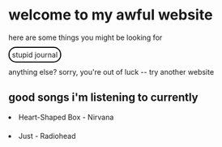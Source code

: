 <html lang="en">
<head>
<meta charset="utf-8">
<title>index page</title>
<style>

ul {
list-style-type: none;
  margin: 0;
padding: 0;
}

body {
}
table, th, td {
  border: 1px solid;
}

table {
  width: 100%;
}
li {
  margin-bottom: 20px;
}
a {
  text-decoration: none;
  padding: 5px;
  border: 2px solid black;
  border-radius: 15px;
  background-color: white;
}
a:hover{
background: blue;
color: white;
}
a:active {
  background:red;
}
}

body {
  margin: 0;
  font-family: serif;
}

.header {
  overflow: hidden;
  background-image: url("jermaheader.jpg");
  background-size: contain;
  padding: 1px 1px;
  display:flex;
  justify-content: space-between;
  width: 100vw;
}

.header a {
  float: left;
  color: black;
  text-align: center;
  padding: 12px;
  text-decoration: none;
  font-size: 18px;
  line-height: 25px;
  border-radius: 4px;
}

.header a.logo {
  font-size: 25px;
  font-weight: bold;
}

.header a:hover {
  background-color: #ddd;
  color: black;
}

.header a.active {
  background-color: dodgerblue;
  color: white;
}

/*
.header-right {
  float: right;
}*/

@media screen and (max-width: 500px) {
  .header a {
    float: none;
    display: block;
    text-align: left;
  }
}

#wrap {
  height:200px;
  position: relative;
  margin-bottom: 100px;
  margin-top: 20px;
  display: flex;
  flex-wrap: wrap;
  justify-content: space-evenly;
}

#box1 {
  background: linear-gradient(to top, #005aa7, #fffde4);
  border: 3px solid black;
  border-radius: 10px;
  padding: 10px;
}

#box2 {
  background: linear-gradient(to bottom, #ed213a, #93291e);
  border: 3px solid black;
  border-radius: 10px;
  padding: 10px;
  flex-grow: 4;
}

#box3 {
background: linear-gradient(to right, #636363, #a2ab58);
  border: 3px solid black;
  border-radius: 10px;
}

.container {  display: grid;
  grid-template-columns: 2fr 4.8fr 2fr;
  grid-template-rows: 0.4fr 2.1fr;
  grid-auto-columns: 1fr;
  gap: 10px 10px;
  grid-auto-flow: row;
  grid-template-areas:
    "header header header"
    "side-left center side-right";
}

.side-left { grid-area: side-left; }

.center { grid-area: center; }

.side-right { grid-area: side-right; }

.header { grid-area: header; }


</style>
</head>

<body>
  <h1>welcome to my awful website</h1>
  here are some things you might be looking for<br>
  <br>
  <a href="journal.html">stupid journal</a>
  <br>
  <br>
anything else? sorry, you're out of luck -- try another website
  <h2>good songs i'm listening to currently</h2>
  <li> Heart-Shaped Box - Nirvana 
<li> Just - Radiohead 
</body>
</html>
